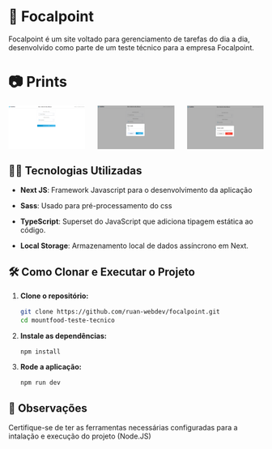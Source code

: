 # 📝 Focalpoint

Focalpoint é um site voltado para gerenciamento de tarefas do dia a dia, desenvolvido como parte de um teste técnico para a empresa Focalpoint.

# 📷 Prints

<div style="display: flex; justify-content: space-between;">
  <img src="image.png" alt="Print 1" style="width: 30%;">
  <img src="image-1.png" alt="Print 2" style="width: 30%;">
  <img src="image-2.png" alt="Print 3" style="width: 30%;">
</div>

## 👨‍💻 Tecnologias Utilizadas

- **Next JS**: Framework Javascript para o desenvolvimento da aplicação

- **Sass**: Usado para pré-processamento do css

- **TypeScript**: Superset do JavaScript que adiciona tipagem estática ao código.

- **Local Storage**: Armazenamento local de dados assíncrono em Next.

## 🛠️ Como Clonar e Executar o Projeto

1. **Clone o repositório:**

   ```bash
   git clone https://github.com/ruan-webdev/focalpoint.git
   cd mountfood-teste-tecnico
   ```

2. **Instale as dependências:**

   ```bash
   npm install
   ```

3. **Rode a aplicação:**

   ```bash
   npm run dev
   ```

## 📌 Observações

Certifique-se de ter as ferramentas necessárias configuradas para a intalação e execução do projeto (Node.JS)
